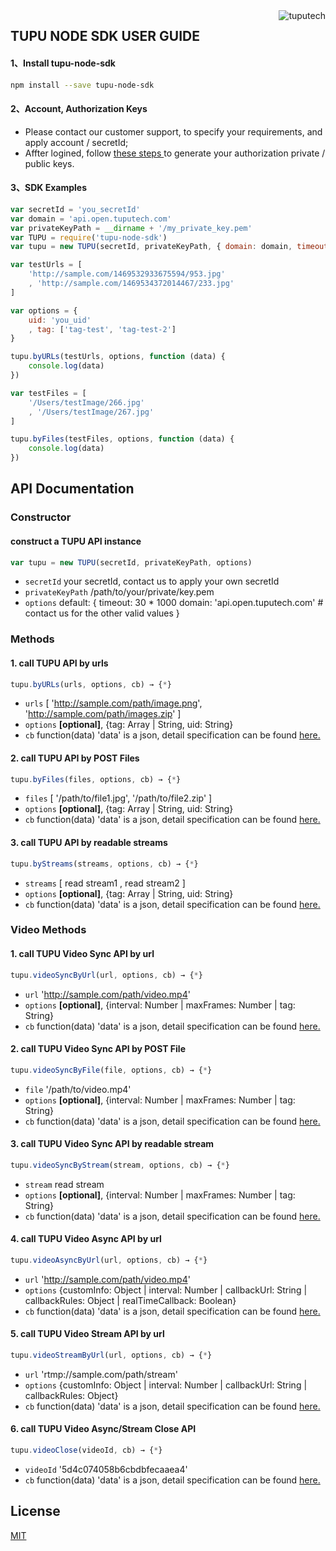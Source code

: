 <a href="https://www.tuputech.com/">
    <img src="https://www.tuputech.com/static/images/logo_w.svg" alt="tuputech"
         title="tuputech" align="right" />
</a>

## TUPU NODE SDK USER GUIDE

#### 1、Install tupu-node-sdk
```bash
npm install --save tupu-node-sdk
```

#### 2、Account, Authorization Keys
- Please contact our customer support, to specify your requirements, and apply account / secretId;
- Affter logined, follow <a href="https://console.cloud.tuputech.com/account/cert"> these steps </a> to generate your authorization private / public keys.

#### 3、SDK Examples

```js
var secretId = 'you_secretId'
var domain = 'api.open.tuputech.com'
var privateKeyPath = __dirname + '/my_private_key.pem'
var TUPU = require('tupu-node-sdk')
var tupu = new TUPU(secretId, privateKeyPath, { domain: domain, timeout: 10 * 1000 })

var testUrls = [
    'http://sample.com/1469532933675594/953.jpg'
    , 'http://sample.com/1469534372014467/233.jpg'
]

var options = {
	uid: 'you_uid'
	, tag: ['tag-test', 'tag-test-2']
}

tupu.byURLs(testUrls, options, function (data) {
    console.log(data)
})

var testFiles = [
    '/Users/testImage/266.jpg'
    , '/Users/testImage/267.jpg'
]

tupu.byFiles(testFiles, options, function (data) {
    console.log(data)
})

```

## API Documentation
### Constructor
#### construct a TUPU API instance
```js
var tupu = new TUPU(secretId, privateKeyPath, options)
```
- `secretId` your secretId, contact us to apply your own secretId
- `privateKeyPath` /path/to/your/private/key.pem
- `options` default: {
                timeout: 30 * 1000
                domain: 'api.open.tuputech.com' # contact us for the other valid values
            }

### Methods

#### 1. call TUPU API by urls
```js
tupu.byURLs(urls, options, cb) → {*}
```
- `urls`		[ 'http://sample.com/path/image.png', 'http://sample.com/path/images.zip' ]
- `options` <strong>[optional]</strong>, {tag: Array | String, uid: String}
- `cb`		function(data) 'data' is a json, detail specification can be found [here.](http://cloud.doc.tuputech.com/API/image/)

#### 2. call TUPU API by POST Files
```js
tupu.byFiles(files, options, cb) → {*}
```
- `files`		[ '/path/to/file1.jpg', '/path/to/file2.zip' ]
- `options` <strong>[optional]</strong>, {tag: Array | String, uid: String}
- `cb`    	function(data) 'data' is a json, detail specification can be found [here.](http://cloud.doc.tuputech.com/API/image/)


#### 3. call TUPU API by readable streams
```js
tupu.byStreams(streams, options, cb) → {*}
```
- `streams`		[ read stream1 , read stream2 ]
- `options` <strong>[optional]</strong>, {tag: Array | String, uid: String}
- `cb`    	function(data) 'data' is a json, detail specification can be found [here.](http://cloud.doc.tuputech.com/API/image/)

### Video Methods

#### 1. call TUPU Video Sync API by url
```js
tupu.videoSyncByUrl(url, options, cb) → {*}
```
- `url`		'http://sample.com/path/video.mp4'
- `options` <strong>[optional]</strong>, {interval: Number | maxFrames: Number | tag: String}
- `cb`		function(data) 'data' is a json, detail specification can be found [here.](http://cloud.doc.tuputech.com/API/video/syncscan/)

#### 2. call TUPU Video Sync API by POST File
```js
tupu.videoSyncByFile(file, options, cb) → {*}
```
- `file`	'/path/to/video.mp4'
- `options` <strong>[optional]</strong>, {interval: Number | maxFrames: Number | tag: String}
- `cb`    	function(data) 'data' is a json, detail specification can be found [here.](http://cloud.doc.tuputech.com/API/video/syncscan/)

#### 3. call TUPU Video Sync API by readable stream
```js
tupu.videoSyncByStream(stream, options, cb) → {*}
```
- `stream`  read stream
- `options` <strong>[optional]</strong>, {interval: Number | maxFrames: Number | tag: String}
- `cb`    	function(data) 'data' is a json, detail specification can be found [here.](http://cloud.doc.tuputech.com/API/video/syncscan/)

#### 4. call TUPU Video Async API by url
```js
tupu.videoAsyncByUrl(url, options, cb) → {*}
```
- `url`		'http://sample.com/path/video.mp4'
- `options` {customInfo: Object | interval: Number | callbackUrl: String | callbackRules: Object | realTimeCallback: Boolean}
- `cb`		function(data) 'data' is a json, detail specification can be found [here.](http://cloud.doc.tuputech.com/API/video/asyncscan/#1)

#### 5. call TUPU Video Stream API by url
```js
tupu.videoStreamByUrl(url, options, cb) → {*}
```
- `url`		'rtmp://sample.com/path/stream'
- `options` {customInfo: Object | interval: Number | callbackUrl: String | callbackRules: Object}
- `cb`		function(data) 'data' is a json, detail specification can be found [here.](http://cloud.doc.tuputech.com/API/video/asyncscan/#2)

#### 6. call TUPU Video Async/Stream Close API
```js
tupu.videoClose(videoId, cb) → {*}
```
- `videoId`	'5d4c074058b6cbdbfecaaea4'
- `cb`		function(data) 'data' is a json, detail specification can be found [here.](http://cloud.doc.tuputech.com/API/video/asyncscan/#3)

## License
[MIT](http://www.opensource.org/licenses/mit-license.php)